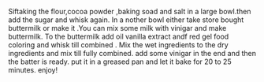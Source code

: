 Siftaking the flour,cocoa powder ,baking soad and salt in a large bowl.then add the sugar and whisk again.
In a nother bowl either take store bought buttermilk or make it .You can  mix some milk with vinigar and make buttermilk.
To the buttermilk add oil vanilla extract andf red gel food coloring and whisk till combined .
Mix the wet ingredients to the  dry ingredients and mix till fully combined.
add some vinigar in the end and then the batter is ready.
put it in a greased pan and let it bake for 20 to 25 minutes.
enjoy!